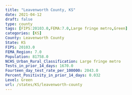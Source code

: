 ```yaml
---
title: "Leavenworth County, KS"
date: 2021-04-12
draft: false
type: county
tags: [FIPS:20103.0,FEMA:7.0,Large fringe metro,Green]
categories: [KS]
County: Leavenworth County
State: KS
FIPS: 20103.0
FEMA_Region: 7.0
Population: 81758.0
NCHS_Urban_Rural_Classification: Large fringe metro
Tests_in_prior_14_days: 1670.0
Fourteen_day_test_rate_per_100000: 2043.0
Percent_Positivity_in_prior_14_days: 0.032
Level: Green
url: /states/KS/leavenworth-county
---
```




